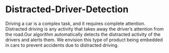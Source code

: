 # Distracted-Driver-Detection
Driving a car is a complex task, and it requires complete attention. Distracted driving is any activity that takes away the driver’s attention from the road.Our algorithm automatically detects the distracted activity of the drivers and alerts them. We envision this type of product being embedded in cars to prevent accidents due to distracted driving.
